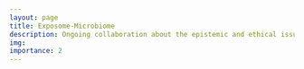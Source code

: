 ```yaml
---
layout: page
title: Exposome-Microbiome
description: Ongoing collaboration about the epistemic and ethical issues arising from both disciplines.
img: 
importance: 2
---
```



